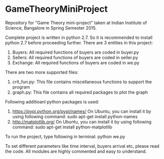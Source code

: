 # GameTheoryMiniProject
Repository for "Game Theory mini-project" taken at Indian Institute of Science, Bangalore in Spring Semester 2015.

Complete project is written in python 2.7. So it is recommended to install python 2.7 before proceeding further.
There are 3 entities in this project:
1. Buyers: All required functions of buyers are coded in buyer.py
2. Sellers: All required functions of buyers are coded in seller.py
3. Exchange: All required functions of buyers are coded in we.py

There are two more supported files:
1. crit_fun.py: This file contains miscellaneous functions to support the program
2. graph.py: This file contains all required packages to plot the graph

Following additioanl python packages is used:
1. https://pypi.python.org/pypi/names/
  On Ubuntu, you can install it by using following command:
  sudo apt-get install python-names
2. http://matplotlib.org/
  On Ubuntu, you can install it by using following command:
  sudo apt-get install python-matplotlib

To run the project, type following in terminal:
python we.py

To set different parameters like time interval, buyers arrival etc, please read the code. All modules are highly commented and easy to understand.
